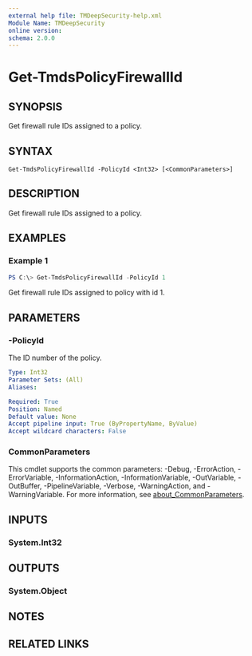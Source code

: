 ```yaml
---
external help file: TMDeepSecurity-help.xml
Module Name: TMDeepSecurity
online version:
schema: 2.0.0
---
```


# Get-TmdsPolicyFirewallId

## SYNOPSIS
Get firewall rule IDs assigned to a policy.

## SYNTAX

```
Get-TmdsPolicyFirewallId -PolicyId <Int32> [<CommonParameters>]
```

## DESCRIPTION
Get firewall rule IDs assigned to a policy.

## EXAMPLES

### Example 1
```powershell
PS C:\> Get-TmdsPolicyFirewallId -PolicyId 1
```

Get firewall rule IDs assigned to policy with id 1.

## PARAMETERS

### -PolicyId
The ID number of the policy.

```yaml
Type: Int32
Parameter Sets: (All)
Aliases:

Required: True
Position: Named
Default value: None
Accept pipeline input: True (ByPropertyName, ByValue)
Accept wildcard characters: False
```

### CommonParameters
This cmdlet supports the common parameters: -Debug, -ErrorAction, -ErrorVariable, -InformationAction, -InformationVariable, -OutVariable, -OutBuffer, -PipelineVariable, -Verbose, -WarningAction, and -WarningVariable. For more information, see [about_CommonParameters](http://go.microsoft.com/fwlink/?LinkID=113216).

## INPUTS

### System.Int32

## OUTPUTS

### System.Object
## NOTES

## RELATED LINKS
